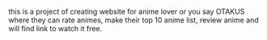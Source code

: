 this is a project of creating website for anime lover or you say OTAKUS where they can 
rate animes,
make their top 10 anime list,
review anime and
will find link to watch it free.
